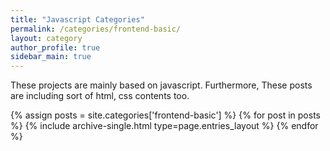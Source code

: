 ```yaml
---
title: "Javascript Categories"
permalink: /categories/frontend-basic/
layout: category
author_profile: true
sidebar_main: true
---
```


These projects are mainly based on javascript. Furthermore, These posts are including sort of html, css contents too.

{% assign posts = site.categories['frontend-basic'] %}
{% for post in posts %} {% include archive-single.html type=page.entries_layout %} {% endfor %}